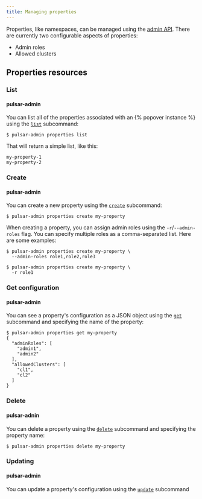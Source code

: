 ```yaml
---
title: Managing properties
---
```


Properties, like namespaces, can be managed using the [admin API](../../admin/AdminInterface). There are currently two configurable aspects of properties:

* Admin roles
* Allowed clusters


## Properties resources

### List

#### pulsar-admin

You can list all of the properties associated with an {% popover instance %} using the [`list`](../../reference/CliTools#pulsar-admin-properties-list) subcommand:

```shell
$ pulsar-admin properties list
```

That will return a simple list, like this:

```
my-property-1
my-property-2
```

### Create

#### pulsar-admin

You can create a new property using the [`create`](../../reference/CliTools#pulsar-admin-properties-create) subcommand:

```shell
$ pulsar-admin properties create my-property
```

When creating a property, you can assign admin roles using the `-r`/`--admin-roles` flag. You can specify multiple roles as a comma-separated list. Here are some examples:

```shell
$ pulsar-admin properties create my-property \
  --admin-roles role1,role2,role3

$ pulsar-admin properties create my-property \
  -r role1
```

### Get configuration

#### pulsar-admin

You can see a property's configuration as a JSON object using the [`get`](../../reference/CliTools#pulsar-admin-properties-get) subcommand and specifying the name of the property:

```shell
$ pulsar-admin properties get my-property
{
  "adminRoles": [
    "admin1",
    "admin2"
  ],
  "allowedClusters": [
    "cl1",
    "cl2"
  ]
}
```

### Delete

#### pulsar-adnin

You can delete a property using the [`delete`](../../reference/CliTools#pulsar-admin-properties-delete) subcommand and specifying the property name:

```shell
$ pulsar-admin properties delete my-property
```

### Updating

#### pulsar-admin

You can update a property's configuration using the [`update`](../../reference/CliTools#pulsar-admin-properties-update) subcommand
